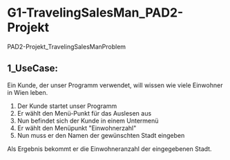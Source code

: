 # G1-TravelingSalesMan_PAD2-Projekt
PAD2-Projekt_TravelingSalesManProblem

## 1_UseCase:

Ein Kunde, der unser Programm verwendet, will wissen wie viele Einwohner in Wien leben.

1. Der Kunde startet unser Programm
2. Er wählt den Menü-Punkt für das Auslesen aus
3. Nun befindet sich der Kunde in einem Untermenü
4. Er wählt den Menüpunkt "Einwohnerzahl"
5. Nun muss er den Namen der gewünschten Stadt eingeben

Als Ergebnis bekommt er die Einwohneranzahl der eingegebenen Stadt.
